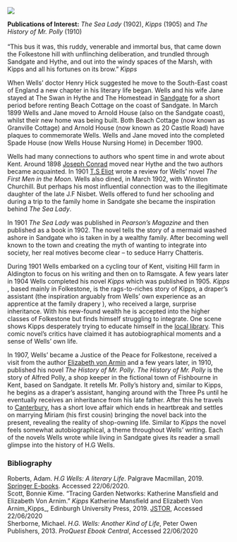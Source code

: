 <a href="https://dev.visual-essays.app"><img src="https://dev-visual-essays.netlify.app/images/ve-button.png"/></a>
<param author="Simone Blandford" banner="/images/banners/20c.jpg" layout="vtl" title="Herbert George Wells (H.G Wells) (1866-1946)" ve-config=""/>

<param aliases="Canterbury" eid="Q29303" ve-entity=""/>
<param aliases="Folkestone" eid="Q375314" ve-entity=""/>
<param aliases="Ramsgate" eid="Q736439" ve-entity=""/>
<param aliases="Aldington" eid="Q921173" ve-entity=""/>

**Publications of Interest:** _The Sea Lady_ (1902), _Kipps_ (1905) and _The History of Mr. Polly_ (1910)   
<br/>
“This bus it was, this ruddy, venerable and immortal bus, that came down the Folkestone hill with unflinching deliberation, and trundled through Sandgate and Hythe, and out into the windy spaces of the Marsh, with Kipps and all his fortunes on its brow.” _Kipps_
<param ve-image-v2 manifest="https://iiif.juncture-digital.org/wc:H._G._Wells%2C_c.1890.jpg/manifest.json">

When Wells’ doctor Henry Hick suggested he move to the South-East coast of England a new chapter in his literary life began. Wells and his wife Jane stayed at The Swan in Hythe and The Homestead in [Sandgate](/placesqz/sandgate-overview) for a short period before renting Beach Cottage on the coast of Sandgate. In March 1899 Wells and Jane moved to Arnold House (also on the Sandgate coast), whilst their new home was being built. Both Beach Cottage (now known as Granville Cottage) and Arnold House (now known as 20 Castle Road) have plaques to commemorate Wells. Wells and Jane moved into the completed Spade House (now Wells House Nursing Home) in December 1900. 
<param ve-image-v2 manifest="https://iiif.juncture-digital.org/gh:kent-map/images/20c/castlerd MJC.jpg/manifest.json"> 

Wells had many connections to authors who spent time in and wrote about Kent. Around 1898 [Joseph Conrad](/19c/19c-conrad-biography) moved near Hythe and the two authors became acquainted. In 1901 [T.S Eliot](/20c/20c-eliot-biography) wrote a review for Wells’ novel _The First Men in the Moon_. Wells also dined, in March 1902, with Winston Churchill. But perhaps his most influential connection was to the illegitimate daughter of the late J.F Nisbet. Wells offered to fund her schooling and during a trip to the family home in Sandgate she became the inspiration behind _The Sea Lady_.    
<param ve-image-v2 manifest="https://iiif.juncture-digital.org/gh:kent-map/images/20c/Spade House.jpg/manifest.json"> 

In 1901 _The Sea Lady_ was published in _Pearson’s Magazine_ and then published as a book in 1902.  The novel tells the story of a mermaid washed ashore in Sandgate who is taken in by a wealthy family. After becoming well known to the town and creating the myth of wanting to integrate into society, her real motives become clear – to seduce Harry Chatteris.
<param ve-image-v2 manifest="https://iiif.juncture-digital.org/gh:kent-map/images/20c/Spade House 2 .jpg/manifest.json"> 

During 1901 Wells embarked on a cycling tour of Kent, visiting Hill farm in Aldington to focus on his writing and then on to Ramsgate.  A few years later in 1904 Wells completed his novel _Kipps_ which was published in 1905. _Kipps_ , based mainly in Folkestone, is the rags-to-riches story of Kipps, a draper’s assistant (the inspiration arguably from Wells’ own experience as an apprentice at the family drapery ), who received a large, surprise inheritance. With his new-found wealth he is accepted into the higher classes of Folkestone but finds himself struggling to integrate. One scene shows Kipps desperately trying to educate himself in the [local library](/19c/19c-folkestone-free-library). This comic novel’s critics have claimed it has autobiographical moments and a sense of Wells’ own life.  
<param ve-image-v2 manifest="https://iiif.juncture-digital.org/gh:kent-map/images/20c/Kipps MJC.jpg/manifest.json"> 

In 1907, Wells’ became a Justice of the Peace for Folkestone,   received a visit from the author [Elizabeth von Armin](/20c/20c-vonarnim-biography) and a few years later, in 1910, published his novel _The History of Mr. Polly_. _The History of Mr. Polly_ is the story of Alfred Polly, a shop keeper in the fictional town of Fishbourne in Kent, based on Sandgate.  It retells Mr. Polly’s history and, similar to Kipps, he begins as a draper’s assistant, hanging around with the Three Ps until he eventually receives an inheritance from his late father. After this he travels to [Canterbury](/canterbury/20c-canterbury-home), has a short love affair which ends in heartbreak and settles on marrying Miriam (his first cousin) bringing the novel back into the present, revealing the reality of shop-owning life. Similar to _Kipps_  the novel feels somewhat autobiographical, a theme throughout Wells’ writing. Each of the novels Wells wrote while living in Sandgate gives its reader a small glimpse into the history of H.G Wells. 
<param ve-image-v2 manifest="https://iiif.juncture-digital.org/wc:The_promenade%2C_Sandgate%2C_England-LCCN2002708091.jpg/manifest.json"> 

### Bibliography 

Roberts, Adam. _H.G Wells: A literary Life_. Palgrave Macmillan, 2019. [Springer E-books](https://link.springer.com/book/10.1007%2F978-3-030-26421-5#about). Accessed 22/06/2020.   
Scott, Bonnie Kime. “Tracing Garden Networks: Katherine Mansfield and Elizabeth Von Arnim.” _Kipps_ Katherine Mansfield and Elizabeth Von Arnim_Kipps_, Edinburgh University Press, 2019. [JSTOR](www.jstor.org/stable/10.3366/j.ctvrs90wt.8 ), Accessed 22/06/2020    
Sherborne, Michael. _H.G. Wells: Another Kind of Life_, Peter Owen Publishers, 2013. _ProQuest Ebook Central_, Accessed 22/06/2020  
<param ve-image-v2 manifest="https://iiif.juncture-digital.org/gh:kent-map/images/20c/spade MJC.jpg/manifest.json"> 

